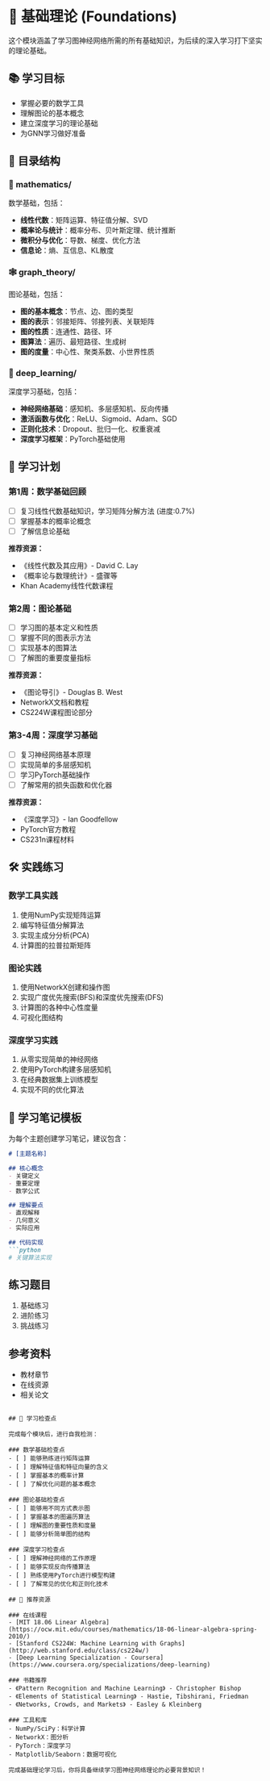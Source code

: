 # 📐 基础理论 (Foundations)

这个模块涵盖了学习图神经网络所需的所有基础知识，为后续的深入学习打下坚实的理论基础。

## 📚 学习目标

- 掌握必要的数学工具
- 理解图论的基本概念
- 建立深度学习的理论基础
- 为GNN学习做好准备

## 📁 目录结构

### 🔢 mathematics/
数学基础，包括：
- **线性代数**：矩阵运算、特征值分解、SVD
- **概率论与统计**：概率分布、贝叶斯定理、统计推断
- **微积分与优化**：导数、梯度、优化方法
- **信息论**：熵、互信息、KL散度

### 🕸️ graph_theory/
图论基础，包括：
- **图的基本概念**：节点、边、图的类型
- **图的表示**：邻接矩阵、邻接列表、关联矩阵
- **图的性质**：连通性、路径、环
- **图算法**：遍历、最短路径、生成树
- **图的度量**：中心性、聚类系数、小世界性质

### 🧠 deep_learning/
深度学习基础，包括：
- **神经网络基础**：感知机、多层感知机、反向传播
- **激活函数与优化**：ReLU、Sigmoid、Adam、SGD
- **正则化技术**：Dropout、批归一化、权重衰减
- **深度学习框架**：PyTorch基础使用

## 📖 学习计划

### 第1周：数学基础回顾
- [ ] 复习线性代数基础知识，学习矩阵分解方法  (进度:0.7%)
- [ ] 掌握基本的概率论概念
- [ ] 了解信息论基础

**推荐资源：**
- 《线性代数及其应用》- David C. Lay
- 《概率论与数理统计》- 盛骤等
- Khan Academy线性代数课程

### 第2周：图论基础
- [ ] 学习图的基本定义和性质
- [ ] 掌握不同的图表示方法
- [ ] 实现基本的图算法
- [ ] 了解图的重要度量指标

**推荐资源：**
- 《图论导引》- Douglas B. West
- NetworkX文档和教程
- CS224W课程图论部分

### 第3-4周：深度学习基础
- [ ] 复习神经网络基本原理
- [ ] 实现简单的多层感知机
- [ ] 学习PyTorch基础操作
- [ ] 了解常用的损失函数和优化器

**推荐资源：**
- 《深度学习》- Ian Goodfellow
- PyTorch官方教程
- CS231n课程材料

## 🛠️ 实践练习

### 数学工具实践
1. 使用NumPy实现矩阵运算
2. 编写特征值分解算法
3. 实现主成分分析(PCA)
4. 计算图的拉普拉斯矩阵

### 图论实践
1. 使用NetworkX创建和操作图
2. 实现广度优先搜索(BFS)和深度优先搜索(DFS)
3. 计算图的各种中心性度量
4. 可视化图结构

### 深度学习实践
1. 从零实现简单的神经网络
2. 使用PyTorch构建多层感知机
3. 在经典数据集上训练模型
4. 实现不同的优化算法

## 📝 学习笔记模板

为每个主题创建学习笔记，建议包含：

```markdown
# [主题名称]

## 核心概念
- 关键定义
- 重要定理
- 数学公式

## 理解要点
- 直观解释
- 几何意义
- 实际应用

## 代码实现
```python
# 关键算法实现
```

## 练习题目
1. 基础练习
2. 进阶练习
3. 挑战练习

## 参考资料
- 教材章节
- 在线资源
- 相关论文
```

## 🎯 学习检查点

完成每个模块后，进行自我检测：

### 数学基础检查点
- [ ] 能够熟练进行矩阵运算
- [ ] 理解特征值和特征向量的含义
- [ ] 掌握基本的概率计算
- [ ] 了解优化问题的基本概念

### 图论基础检查点
- [ ] 能够用不同方式表示图
- [ ] 掌握基本的图遍历算法
- [ ] 理解图的重要性质和度量
- [ ] 能够分析简单图的结构

### 深度学习检查点
- [ ] 理解神经网络的工作原理
- [ ] 能够实现反向传播算法
- [ ] 熟练使用PyTorch进行模型构建
- [ ] 了解常见的优化和正则化技术

## 🔗 推荐资源

### 在线课程
- [MIT 18.06 Linear Algebra](https://ocw.mit.edu/courses/mathematics/18-06-linear-algebra-spring-2010/)
- [Stanford CS224W: Machine Learning with Graphs](http://web.stanford.edu/class/cs224w/)
- [Deep Learning Specialization - Coursera](https://www.coursera.org/specializations/deep-learning)

### 书籍推荐
- 《Pattern Recognition and Machine Learning》 - Christopher Bishop
- 《Elements of Statistical Learning》 - Hastie, Tibshirani, Friedman
- 《Networks, Crowds, and Markets》 - Easley & Kleinberg

### 工具和库
- NumPy/SciPy：科学计算
- NetworkX：图分析
- PyTorch：深度学习
- Matplotlib/Seaborn：数据可视化

完成基础理论学习后，你将具备继续学习图神经网络理论的必要背景知识！
